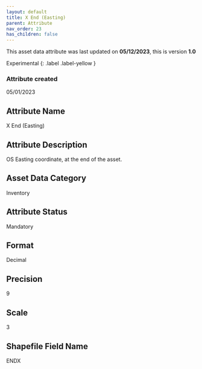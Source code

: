 ```yaml
---
layout: default
title: X End (Easting)
parent: Attribute
nav_order: 23
has_children: false
---
```


This asset data attribute was last updated on **05/12/2023**, this is version **1.0**

Experimental
{: .label .label-yellow }

### Attribute created
05/01/2023

## Attribute Name
X End (Easting)

## Attribute Description
OS Easting coordinate, at the end of the asset.

## Asset Data Category
Inventory

## Attribute Status
Mandatory       

## Format
Decimal

## Precision
9

## Scale
3

## Shapefile Field Name
ENDX